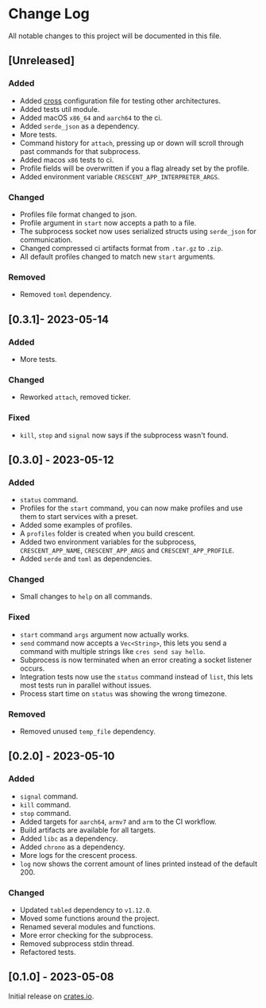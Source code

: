 # Change Log

All notable changes to this project will be documented in this file.

## [Unreleased]

### Added

-   Added [cross](https://github.com/cross-rs/cross) configuration file for testing other architectures.
-   Added tests util module.
-   Added macOS `x86_64` and `aarch64` to the ci.
-   Added `serde_json` as a dependency.
-   More tests.
-   Command history for `attach`, pressing up or down will scroll through past commands for that subprocess.
-   Added macos `x86` tests to ci.
-   Profile fields will be overwritten if you a flag already set by the profile.
-   Added environment variable `CRESCENT_APP_INTERPRETER_ARGS`.

### Changed

-   Profiles file format changed to json.
-   Profile argument in `start` now accepts a path to a file.
-   The subprocess socket now uses serialized structs using `serde_json` for communication.
-   Changed compressed ci artifacts format from `.tar.gz` to `.zip`.
-   All default profiles changed to match new `start` arguments.

### Removed

-   Removed `toml` dependency.

## [0.3.1]- 2023-05-14

### Added

-   More tests.

### Changed

-   Reworked `attach`, removed ticker.

### Fixed

-   `kill`, `stop` and `signal` now says if the subprocess wasn't found.

## [0.3.0] - 2023-05-12

### Added

-   `status` command.
-   Profiles for the `start` command, you can now make profiles and use them to start services with a preset.
-   Added some examples of profiles.
-   A `profiles` folder is created when you build crescent.
-   Added two environment variables for the subprocess, `CRESCENT_APP_NAME`, `CRESCENT_APP_ARGS` and `CRESCENT_APP_PROFILE`.
-   Added `serde` and `toml` as dependencies.

### Changed

-   Small changes to `help` on all commands.

### Fixed

-   `start` command `args` argument now actually works.
-   `send` command now accepts a `Vec<String>`, this lets you send a command with multiple strings like `cres send say hello`.
-   Subprocess is now terminated when an error creating a socket listener occurs.
-   Integration tests now use the `status` command instead of `list`, this lets most tests run in parallel without issues.
-   Process start time on `status` was showing the wrong timezone.

### Removed

-   Removed unused `temp_file` dependency.

## [0.2.0] - 2023-05-10

### Added

-   `signal` command.
-   `kill` command.
-   `stop` command.
-   Added targets for `aarch64`, `armv7` and `arm` to the CI workflow.
-   Build artifacts are available for all targets.
-   Added `libc` as a dependency.
-   Added `chrono` as a dependency.
-   More logs for the crescent process.
-   `log` now shows the corrent amount of lines printed instead of the default 200.

### Changed

-   Updated `tabled` dependency to `v1.12.0`.
-   Moved some functions around the project.
-   Renamed several modules and functions.
-   More error checking for the subprocess.
-   Removed subprocess stdin thread.
-   Refactored tests.

## [0.1.0] - 2023-05-08

Initial release on [crates.io](https://crates.io/crates/crescent-cli).
